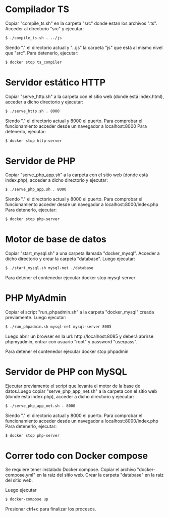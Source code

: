 # Compilador TS

Copiar "compile_ts.sh" en la carpeta "src" donde estan los archivos ".ts". Acceder al directorio "src" y ejecutar: 

```sh
$ ./compile_ts.sh . ../js
```

Siendo "." el directorio actual y "../js" la carpeta "js" que está al mismo nivel que "src".
Para detenerlo, ejecutar:
```sh
$ docker stop ts_compiler
```

# Servidor estático HTTP

Copiar "serve_http.sh" a la carpeta con el sitio web (donde está index.html), acceder a dicho directorio y ejecutar:

```sh
$ ./serve_http.sh . 8000
```

Siendo "." el directorio actual y 8000 el puerto. Para comprobar el funcionamiento acceder desde un navegador a localhost:8000
Para detenerlo, ejecutar:
```sh
$ docker stop http-server
```

# Servidor de PHP

Copiar "serve_php_app.sh" a la carpeta con el sitio web (donde está index.php), acceder a dicho directorio y ejecutar:

```sh
$ ./serve_php_app.sh . 8000
```

Siendo "." el directorio actual y 8000 el puerto. Para comprobar el funcionamiento acceder desde un navegador a localhost:8000/index.php
Para detenerlo, ejecutar:
```sh
$ docker stop php-server
```

# Motor de base de datos

Copiar "start_mysql.sh" a una carpeta llamada "docker_mysql". Acceder a dicho directorio y crear la carpeta "database". 
Luego ejecutar:

```sh
$ ./start_mysql.sh mysql-net ./database
```

Para detener el contenedor ejecutar docker stop mysql-server


# PHP MyAdmin

Copiar el script "run_phpadmin.sh" a la carpeta "docker_mysql" creada previamente. Luego ejecutar:


```sh
$ ./run_phpadmin.sh mysql-net mysql-server 8085
```

Luego abrir un browser en la url: http://localhost:8085 y deberá abrirse phpmyadmin, entrar con usuario "root" y password "userpass".

Para detener el contenedor ejecutar docker stop phpadmin


# Servidor de PHP con MySQL

Ejecutar previamente el script que levanta el motor de la base de datos.Luego copiar "serve_php_app_net.sh" a la carpeta con el sitio web (donde está index.php), acceder a dicho directorio y ejecutar:

```sh
$ ./serve_php_app_net.sh . 8000
```

Siendo "." el directorio actual y 8000 el puerto. Para comprobar el funcionamiento acceder desde un navegador a localhost:8000/index.php
Para detenerlo, ejecutar:
```sh
$ docker stop php-server
```

# Correr todo con Docker compose

Se requiere tener instalado Docker compose. Copiar el archivo "docker-compose.yml" en la raiz del sitio web. 
Crear la carpeta "database" en la raiz del sitio web.

Luego ejecutar

```sh
$ docker-compose up
```

Presionar ctrl+c para finalizar los procesos.



